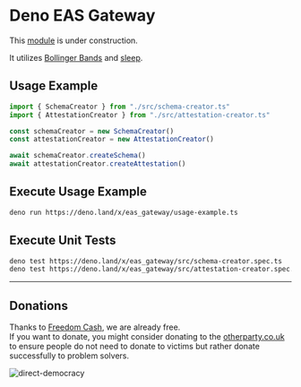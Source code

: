 # Deno EAS Gateway

This [module](https://deno.land/x/eas_gateway) is under construction. 
  
It utilizes [Bollinger Bands](https://www.youtube.com/watch?v=-6cbdJulb7s) and [sleep](https://deno.land/x/sleep). 

## Usage Example
```ts
import { SchemaCreator } from "./src/schema-creator.ts"
import { AttestationCreator } from "./src/attestation-creator.ts"

const schemaCreator = new SchemaCreator()
const attestationCreator = new AttestationCreator()

await schemaCreator.createSchema()
await attestationCreator.createAttestation()
```

## Execute Usage Example
```sh
deno run https://deno.land/x/eas_gateway/usage-example.ts
```

## Execute Unit Tests
```sh
deno test https://deno.land/x/eas_gateway/src/schema-creator.spec.ts
deno test https://deno.land/x/eas_gateway/src/attestation-creator.spec.ts
```

---
  
## Donations
Thanks to [Freedom Cash](https://FreedomCash.org), we are already free.  
If you want to donate, you might consider donating to the [otherparty.co.uk](https://www.otherparty.co.uk/donate-crypto-the-other-party) to ensure people do not need to donate to victims but rather donate successfully to problem solvers.   
  
![direct-democracy](https://github.com/michael-spengler/sleep/assets/145258627/fe97b7da-62b4-4cf6-9be0-7b03b2f3095a)